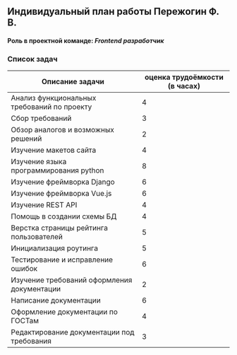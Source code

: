 ## Индивидуальный план работы Пережогин Ф. В.

#### Роль в проектной команде: _Frontend разработчик_

### Список задач

| Описание задачи | оценка трудоёмкости (в часах) |
|-----------------|-------------------------------|
| Анализ функциональных требований по проекту      |   4   |
| Сбор требований      |   3   |
| Обзор аналогов и возможных решений      |   2   |
| Изучение макетов сайта      |   4   |
| Изучение языка программирования python      |   8   |
| Изучение фреймворка Django      |   6   |
| Изучение фреймворка Vue.js      |   6   |
| Изучение REST API      |   4   |
| Помощь в создании схемы БД      |   4   |
| Верстка страницы рейтинга пользователей      |   5   |
| Инициализация роутинга      |   5   |
| Тестирование и исправление ошибок      |   6   |
| Изучение требований оформления документации      |   2   |
| Написание документации      |   6   |
| Оформление документации по ГОСТам      |   4   |
| Редактирование документации под требования      |   3   |


